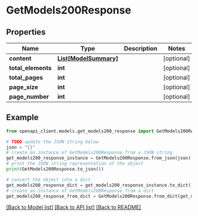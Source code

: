 # GetModels200Response


## Properties

Name | Type | Description | Notes
------------ | ------------- | ------------- | -------------
**content** | [**List[ModelSummary]**](ModelSummary.md) |  | [optional] 
**total_elements** | **int** |  | [optional] 
**total_pages** | **int** |  | [optional] 
**page_size** | **int** |  | [optional] 
**page_number** | **int** |  | [optional] 

## Example

```python
from openapi_client.models.get_models200_response import GetModels200Response

# TODO update the JSON string below
json = "{}"
# create an instance of GetModels200Response from a JSON string
get_models200_response_instance = GetModels200Response.from_json(json)
# print the JSON string representation of the object
print(GetModels200Response.to_json())

# convert the object into a dict
get_models200_response_dict = get_models200_response_instance.to_dict()
# create an instance of GetModels200Response from a dict
get_models200_response_from_dict = GetModels200Response.from_dict(get_models200_response_dict)
```
[[Back to Model list]](../README.md#documentation-for-models) [[Back to API list]](../README.md#documentation-for-api-endpoints) [[Back to README]](../README.md)


